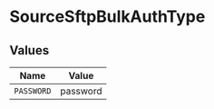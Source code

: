# SourceSftpBulkAuthType


## Values

| Name       | Value      |
| ---------- | ---------- |
| `PASSWORD` | password   |